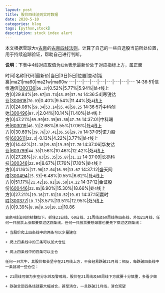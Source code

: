 ```yaml
---
layout: post
title: 股价四线法则实时数据
date: 2020-5-10
categories: blog
tags: [python,stock]
description: stock index alert
---
```



本文根据雪球大v[古泉](https://xueqiu.com/u/7148646888)的[古泉四线法则](https://xueqiu.com/7148646888/130498192)，计算了自己的一些自选股当前所处位置，用于持续追踪验证，帮助自己进行判断。

**说明**：下表中4线对应取值为`红色`表示最新价处于对应指标上方，属正面

时间|名称|代码|最新价|当日|3日|5日|位置|变动|距离|ma21|ma60|ma21w|ma60w
---|---|---|---|---|---|---|---|---
14:36:51|信维通信|[300136](https://xueqiu.com/S/SZ300136)|`56.37`|0.52%|5.77%|5.94%|处`4`线上方|0|29.84%|`49.67`|`43.74`|`43.89`|`37.94`
14:36:54|寒锐钴业|[300618](https://xueqiu.com/S/SZ300618)|`70.03`|0.40%|9.54%|11.44%|处`4`线上方|0|24.08%|`59.34`|`53.14`|`55.46`|`58.25`
14:36:57|中科创达|[300496](https://xueqiu.com/S/SZ300496)|`87.7`|2.04%|10.14%|11.40%|处`4`线上方|0|47.21%|`69.59`|`62.35`|`63.30`|`47.76`
14:37:01|中科曙光|[603019](https://xueqiu.com/S/SH603019)|`46.31`|2.68%|8.55%|17.06%|处`4`线上方|0|30.69%|`39.76`|`37.41`|`36.56`|`29.70`
14:37:05|诺力股份|[603611](https://xueqiu.com/S/SH603611)|`22.3`|-0.13%|4.22%|3.77%|处`4`线上方|0|14.42%|`21.18`|`19.81`|`19.59`|`17.70`
14:37:06|华友钴业|[603799](https://xueqiu.com/S/SH603799)|`44.38`|1.56%|10.46%|12.42%|处`4`线上方|0|27.28%|`37.83`|`35.35`|`35.87`|`31.12`
14:37:09|长亮科技|[300348](https://xueqiu.com/S/SZ300348)|`22.94`|8.67%|17.76%|17.10%|处`4`线上方|0|41.16%|`17.96`|`17.04`|`16.99`|`13.67`
14:37:12|盛天网络|[300494](https://xueqiu.com/S/SZ300494)|`25.53`|-6.48%|0.55%|6.62%|处`4`线上方|0|51.17%|`21.42`|`16.91`|`16.50`|`14.22`
14:37:12|金证股份|[600446](https://xueqiu.com/S/SH600446)|`23.85`|6.90%|15.30%|18.66%|处`4`线上方|0|27.21%|`19.16`|`17.81`|`18.52`|`19.61`
14:37:15|赢时胜|[300377](https://xueqiu.com/S/SZ300377)|`10.73`|3.57%|13.51%|12.95%|处`3`线上方|0|9.39%|`8.96`|`9.50`|`10.13`|10.86

```
古泉4线法则的精髓如下。抓住21日线、60日线、21周线及60周线等四条线，外加21月线，任何一只股票上涨都要穿过这四条线，任何一只股票要想爆雷也要先下穿过这四条线：

+ 当股价爬上四条线中的两条可以少量建仓

+ 爬上四条线中的三条可以加大仓位

+ 爬上四条线中的四条可以全仓

任何一只大牛，其股价都会坚守在21月线上方，不会轻易跌破21月线；相反，每跌破四条线中一条就减一些仓位：

+ 21周线可做为多空分水岭及警戒线，股价在21周线及60周线下方就要十分慎重，多看少做

+ 跌破全部四条线就要大幅减仓，甚至清仓，一旦跌破21月线，清仓观望
```